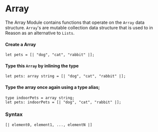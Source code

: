 # Array

The Array Module contains functions that operate on the `Array` data structure.
`Array`'s are mutable collection data structure that is used to in Reason as an 
alternative to `Lists`.

#### Create a Array

```
let pets = [| "dog", "cat", "rabbit" |];
```

#### Type this `Array` by inlining the type

```
let pets: array string = [| "dog", "cat", "rabbit" |];
```

#### Type the array once again using a type alias;

```
type indoorPets = array string;
let pets: indoorPets = [| "dog", "cat", "rabbit" |];
```

### Syntax
```
[| element0, element1, ..., elementN |]
```